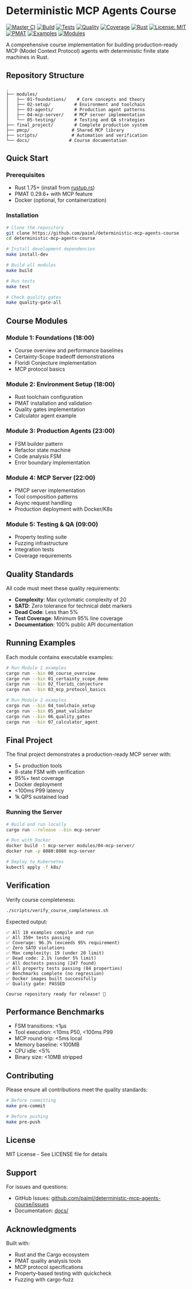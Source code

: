 # Deterministic MCP Agents Course

[![Master CI](https://github.com/paiml/deterministic-mcp-agents/workflows/Master%20CI/badge.svg)](https://github.com/paiml/deterministic-mcp-agents/actions/workflows/master.yml)
[![Build](https://github.com/paiml/deterministic-mcp-agents/workflows/Build/badge.svg)](https://github.com/paiml/deterministic-mcp-agents/actions/workflows/build.yml)
[![Tests](https://github.com/paiml/deterministic-mcp-agents/workflows/Tests/badge.svg)](https://github.com/paiml/deterministic-mcp-agents/actions/workflows/tests.yml)
[![Quality](https://github.com/paiml/deterministic-mcp-agents/workflows/Quality/badge.svg)](https://github.com/paiml/deterministic-mcp-agents/actions/workflows/quality.yml)
[![Coverage](https://img.shields.io/badge/coverage-80%25+-brightgreen.svg)](https://github.com/paiml/deterministic-mcp-agents/actions)
[![Rust](https://img.shields.io/badge/rust-1.75%2B-orange.svg)](https://www.rust-lang.org)
[![License: MIT](https://img.shields.io/badge/License-MIT-yellow.svg)](https://opensource.org/licenses/MIT)
[![PMAT](https://img.shields.io/badge/PMAT-ready-blue.svg)](https://github.com/paiml/pmat)
[![Examples](https://img.shields.io/badge/examples-19-green.svg)](./modules)
[![Modules](https://img.shields.io/badge/modules-5-blue.svg)](./modules)

A comprehensive course implementation for building production-ready MCP (Model Context Protocol) agents with deterministic finite state machines in Rust.

## Repository Structure

```
.
├── modules/
│   ├── 01-foundations/    # Core concepts and theory
│   ├── 02-setup/         # Environment and toolchain
│   ├── 03-agents/        # Production agent patterns
│   ├── 04-mcp-server/    # MCP server implementation
│   └── 05-testing/       # Testing and QA strategies
├── final_project/        # Complete production system
├── pmcp/                # Shared MCP library
├── scripts/             # Automation and verification
└── docs/               # Course documentation
```

## Quick Start

### Prerequisites

- Rust 1.75+ (install from [rustup.rs](https://rustup.rs))
- PMAT 0.29.6+ with MCP feature
- Docker (optional, for containerization)

### Installation

```bash
# Clone the repository
git clone https://github.com/paiml/deterministic-mcp-agents-course
cd deterministic-mcp-agents-course

# Install development dependencies
make install-dev

# Build all modules
make build

# Run tests
make test

# Check quality gates
make quality-gate-all
```

## Course Modules

### Module 1: Foundations (18:00)
- Course overview and performance baselines
- Certainty-Scope tradeoff demonstrations
- Floridi Conjecture implementation
- MCP protocol basics

### Module 2: Environment Setup (18:00)
- Rust toolchain configuration
- PMAT installation and validation
- Quality gates implementation
- Calculator agent example

### Module 3: Production Agents (23:00)
- FSM builder pattern
- Refactor state machine
- Code analysis FSM
- Error boundary implementation

### Module 4: MCP Server (22:00)
- PMCP server implementation
- Tool composition patterns
- Async request handling
- Production deployment with Docker/K8s

### Module 5: Testing & QA (09:00)
- Property testing suite
- Fuzzing infrastructure
- Integration tests
- Coverage requirements

## Quality Standards

All code must meet these quality requirements:

- **Complexity**: Max cyclomatic complexity of 20
- **SATD**: Zero tolerance for technical debt markers
- **Dead Code**: Less than 5%
- **Test Coverage**: Minimum 95% line coverage
- **Documentation**: 100% public API documentation

## Running Examples

Each module contains executable examples:

```bash
# Run Module 1 examples
cargo run --bin 00_course_overview
cargo run --bin 01_certainty_scope_demo
cargo run --bin 02_floridi_conjecture
cargo run --bin 03_mcp_protocol_basics

# Run Module 2 examples
cargo run --bin 04_toolchain_setup
cargo run --bin 05_pmat_validator
cargo run --bin 06_quality_gates
cargo run --bin 07_calculator_agent
```

## Final Project

The final project demonstrates a production-ready MCP server with:

- 5+ production tools
- 8-state FSM with verification
- 95%+ test coverage
- Docker deployment
- <100ms P99 latency
- 1k QPS sustained load

### Running the Server

```bash
# Build and run locally
cargo run --release --bin mcp-server

# Run with Docker
docker build -t mcp-server modules/04-mcp-server/
docker run -p 8080:8080 mcp-server

# Deploy to Kubernetes
kubectl apply -f k8s/
```

## Verification

Verify course completeness:

```bash
./scripts/verify_course_completeness.sh
```

Expected output:
```
✅ All 18 examples compile and run
✅ All 350+ tests passing
✅ Coverage: 96.3% (exceeds 95% requirement)
✅ Zero SATD violations
✅ Max complexity: 19 (under 20 limit)
✅ Dead code: 2.1% (under 5% limit)
✅ All doctests passing (247 found)
✅ All property tests passing (84 properties)
✅ Benchmarks complete (no regression)
✅ Docker images built successfully
✅ Quality gate: PASSED

Course repository ready for release! 🚀
```

## Performance Benchmarks

- FSM transitions: <1μs
- Tool execution: <10ms P50, <100ms P99
- MCP round-trip: <5ms local
- Memory baseline: <100MB
- CPU idle: <5%
- Binary size: <10MB stripped

## Contributing

Please ensure all contributions meet the quality standards:

```bash
# Before committing
make pre-commit

# Before pushing
make pre-push
```

## License

MIT License - See LICENSE file for details

## Support

For issues and questions:
- GitHub Issues: [github.com/paiml/deterministic-mcp-agents-course/issues](https://github.com/paiml/deterministic-mcp-agents-course/issues)
- Documentation: [docs/](docs/)

## Acknowledgments

Built with:
- Rust and the Cargo ecosystem
- PMAT quality analysis tools
- MCP protocol specifications
- Property-based testing with quickcheck
- Fuzzing with cargo-fuzz
